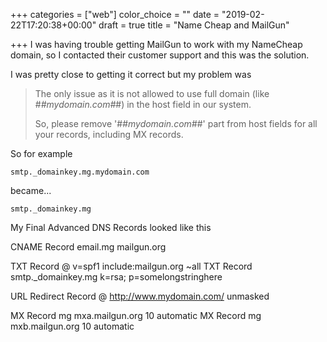 +++
categories = ["web"]
color_choice = ""
date = "2019-02-22T17:20:38+00:00"
draft = true
title = "Name Cheap and MailGun"

+++
I was having trouble getting MailGun  to work with my NameCheap domain, so I contacted their customer support and this was the solution.

I was pretty close to getting it correct but my problem was

> The only issue as it is not allowed to use full domain (like #_#mydomain.com#_#) in the host field in our system.
>
> So, please remove '#_#mydomain.com#_#' part from host fields for all your records, including MX records.

So for example

    smtp._domainkey.mg.mydomain.com

became...

    smtp._domainkey.mg

My Final Advanced DNS Records looked like this

CNAME Record  email.mg  mailgun.org

TXT Record  @  v=spf1 include:mailgun.org \~all TXT Record  smtp._domainkey.mg  k=rsa; p=somelongstringhere

URL Redirect Record  @  http://www.mydomain.com/  unmasked

MX Record  mg mxa.mailgun.org  10  automatic
MX Record  mg mxb.mailgun.org  10  automatic
